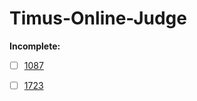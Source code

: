 # Timus-Online-Judge

**Incomplete:**

- [ ] [1087](https://acm.timus.ru/problem.aspx?space=1&num=1087)
- [ ] [1723](https://acm.timus.ru/problem.aspx?space=1&num=1723)

